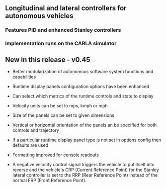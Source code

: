 
## Longitudinal and lateral controllers for autonomous vehicles

### Features PID and enhanced Stanley controllers
### Implementation runs on the CARLA simulator


## New in this release - v0.45

- Better modularization of autonomous software system functions and capabilities

* Runtime display panels configuration options have been enhanced

* Can select which metrics of the runtime controls and state to display

* Velocity units can be set to mps, kmph or mph

* Size of the panels can be set to given dimensions

* Vertical or horizontal orientation of the panels an be specified for both controls and trajectory

* If a particular runtime display panel type is not set in options config then defaults are used

* Formatting improved for console readouts

* A negative velocity control signal triggers the vehicle to put itself into reverse and
  the vehicle's CRP (Current Reference Point) for the Stanley lateral controller is set to the RRP (Rear Reference Point) instead of the normal FRP (Front Reference Point).



